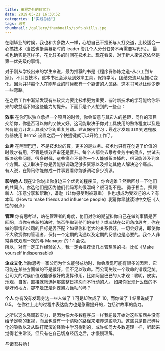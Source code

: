 ```yaml
---
title: 编程之外的软实力
date: 2019-05-21 16:30:52
categories: ["实践总结"]
tags: 思考
thumbnail: /gallery/thumbnails/soft-skills.jpg
---
```


在刚毕业的时候，我也和大多数人一样，心想自己不擅长与人打交道，比较适合一心搞技术（当然也挺羡慕那时的 leader 管几个人分分任务不再需要写代码）。
最初也确实是这样子，花比较多的时间在技术上。现在看来，对于新人来说这依然是第一优先级的事情。

对于刚从学校出来的学生来说，最为推荐的书是《程序员修炼之道-从小工到专家》。不只是技术，这本书还会涉及到效率工具，保持学习，团结交流以及推动变化。因为并非每个人在刚毕业的时候都有一个靠谱的人领路，这本书可以让你少走一些弯路。

在之后工作中渐渐发现有些软实力要比技术更为重要，有时新技术的学习能给你带来的收益远不如这些能力的提升。下面只是个人想到的一些点：

**效率**
在你可以独立承担一个项目的时候，你会留意与其它人的差距，同样的项目交给你，你是否可以做的又快又好。这可能取决于你对工具使用的熟练程度以及是否有能力开发工具减少你的重复劳动。建议保持学习；最近才发现 ssh 到远程服务器使用 Iterm2 设置之后一个快捷键就可以开始工作了。

**业务**
在阿里巴巴，不是技术说的算，更多的是业务。技术也只有在创造了价值的时候才有用，不管是绩效评审还是晋升。每个人都会去思考业务中的痛点，尝试去解决这些问题。很多时候，这些痛点不是你一个人能够解决掉的，很可能涉及到各个方面。这又取决于你是否能够调动足够多资源以及推动其他人解决这个痛点。
有人说，在腾讯你能做成一件事要看你能够调动多少资源。

**影响他人**
现在让你说出你身边三个优秀的程序员，你会选谁？然后回想一下他们的共同点。你选他们是因为他们代码写的很溜吗？很可能不是。
勇于担当，照顾新人（乐意分享和帮助），谦逊（让你感受到被尊重）
你也想成为受欢迎的人？有本叫《How to make friends and influence people》我猜你早就读过中文版《人性的弱点》

**管理**
你有思考过，站在管理者的角度，他们对你的期望和你自己在做的事情是否匹配，当你有些新想法时，能否争取到他们的支持？或者站在公司角度思考，你在做的事情和公司的目标是否匹配？如果你和老大的关系很好，一切会好说，即使你不大欣赏你的管理者，保持一个定期的沟通以及定期的反馈也是必要的。我个人非常喜欢双周一次的与 Manager 的 1:1 会议。  
所以，对有一定工作经验的人，我一定会推荐读几本管理类的书。比如《Make yourself indispensable》

**企业文化**
当你思考一家公司为什么能够成功时，你会发现可能有很多的因素，它可能在某些方面做的不是很好，但不足以致命。而公司失败一个致命的错误足矣。
公司大的时候价值观能够很好的发挥作用，比如阿里巴巴的人才观：聪明，皮实，乐观，自省。直接就筛选掉那些整日抱怨而不行动的人。
如果你发现什么做的不够好的地方，那不是正是你要努力推动的吗？

**个人**
你有没有发现身边一些人做了 1 可是却吹成了 10，而你做了 1 结果说成了 0.5。 在你往上走的过程中表达能力也是急需提升的，包括讲故事的能力。

之所以这么强调软实力，是因为像大多数程序员一样我在最开始对这些东西并没有给予足够的重视，而且也没有一个清晰的路径来培养这些能力。这些只是自己碎片化的吸收以及从跌打爬滚的经验中学习得到的，或许如同大多数道理一样，听起来觉得老生常谈，但只有在自己切身经历之后，才慢慢理解。

与诸君共勉！
